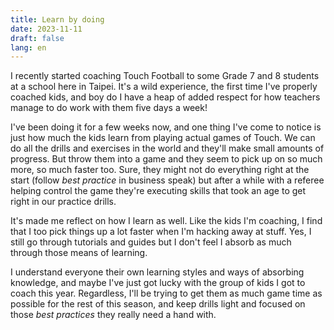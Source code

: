 ```yaml
---
title: Learn by doing
date: 2023-11-11
draft: false
lang: en
---
```


I recently started coaching Touch Football to some Grade 7 and 8 students at a school here in Taipei. It's a wild experience, the first time I've properly coached kids, and boy do I have a heap of added respect for how teachers manage to do work with them five days a week!

I've been doing it for a few weeks now, and one thing I've come to notice is just how much the kids learn from playing actual games of Touch. We can do all the drills and exercises in the world and they'll make small amounts of progress. But throw them into a game and they seem to pick up on so much more, so much faster too. Sure, they might not do everything right at the start (follow _best practice_ in business speak) but after a while with a referee helping control the game they're executing skills that took an age to get right in our practice drills.

It's made me reflect on how I learn as well. Like the kids I'm coaching, I find that I too pick things up a lot faster when I'm hacking away at stuff. Yes, I still go through tutorials and guides but I don't feel I absorb as much through those means of learning.

I understand everyone their own learning styles and ways of absorbing knowledge, and maybe I've just got lucky with the group of kids I got to coach this year. Regardless, I'll be trying to get them as much game time as possible for the rest of this season, and keep drills light and focused on those _best practices_ they really need a hand with.

